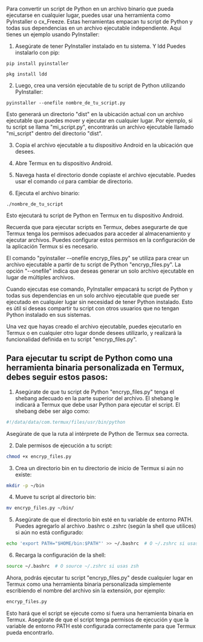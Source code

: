 Para convertir un script de Python en un archivo binario que pueda ejecutarse en cualquier lugar, puedes usar una herramienta como PyInstaller o cx_Freeze. Estas herramientas empacan tu script de Python y todas sus dependencias en un archivo ejecutable independiente. Aquí tienes un ejemplo usando PyInstaller:

1. Asegúrate de tener PyInstaller instalado en tu sistema. Y ldd Puedes instalarlo con pip:

```
pip install pyinstaller
```

```
pkg install ldd
```

2. Luego, crea una versión ejecutable de tu script de Python utilizando PyInstaller:

```
pyinstaller --onefile nombre_de_tu_script.py
```

Esto generará un directorio "dist" en la ubicación actual con un archivo ejecutable que puedes mover y ejecutar en cualquier lugar. Por ejemplo, si tu script se llama "mi_script.py", encontrarás un archivo ejecutable llamado "mi_script" dentro del directorio "dist".

3. Copia el archivo ejecutable a tu dispositivo Android en la ubicación que desees.

4. Abre Termux en tu dispositivo Android.

5. Navega hasta el directorio donde copiaste el archivo ejecutable. Puedes usar el comando `cd` para cambiar de directorio.

6. Ejecuta el archivo binario:

```
./nombre_de_tu_script
```

Esto ejecutará tu script de Python en Termux en tu dispositivo Android.

Recuerda que para ejecutar scripts en Termux, debes asegurarte de que Termux tenga los permisos adecuados para acceder al almacenamiento y ejecutar archivos. Puedes configurar estos permisos en la configuración de la aplicación Termux si es necesario.

El comando "pyinstaller --onefile encryp_files.py" se utiliza para crear un archivo ejecutable a partir de tu script de Python "encryp_files.py". La opción "--onefile" indica que deseas generar un solo archivo ejecutable en lugar de múltiples archivos. 

Cuando ejecutas ese comando, PyInstaller empacará tu script de Python y todas sus dependencias en un solo archivo ejecutable que puede ser ejecutado en cualquier lugar sin necesidad de tener Python instalado. Esto es útil si deseas compartir tu script con otros usuarios que no tengan Python instalado en sus sistemas.

Una vez que hayas creado el archivo ejecutable, puedes ejecutarlo en Termux o en cualquier otro lugar donde desees utilizarlo, y realizará la funcionalidad definida en tu script "encryp_files.py".
## Para ejecutar tu script de Python como una herramienta binaria personalizada en Termux, debes seguir estos pasos:

1. Asegúrate de que tu script de Python "encryp_files.py" tenga el shebang adecuado en la parte superior del archivo. El shebang le indicará a Termux que debe usar Python para ejecutar el script. El shebang debe ser algo como:

```python
#!/data/data/com.termux/files/usr/bin/python
```

Asegúrate de que la ruta al intérprete de Python de Termux sea correcta.

2. Dale permisos de ejecución a tu script:

```bash
chmod +x encryp_files.py
```

3. Crea un directorio bin en tu directorio de inicio de Termux si aún no existe:

```bash
mkdir -p ~/bin
```

4. Mueve tu script al directorio bin:

```bash
mv encryp_files.py ~/bin/
```

5. Asegúrate de que el directorio bin esté en tu variable de entorno PATH. Puedes agregarlo al archivo .bashrc o .zshrc (según la shell que utilices) si aún no está configurado:

```bash
echo 'export PATH="$HOME/bin:$PATH"' >> ~/.bashrc  # O ~/.zshrc si usas zsh
```

6. Recarga la configuración de la shell:

```bash
source ~/.bashrc  # O source ~/.zshrc si usas zsh
```

Ahora, podrás ejecutar tu script "encryp_files.py" desde cualquier lugar en Termux como una herramienta binaria personalizada simplemente escribiendo el nombre del archivo sin la extensión, por ejemplo:

```bash
encryp_files.py
```

Esto hará que el script se ejecute como si fuera una herramienta binaria en Termux. Asegúrate de que el script tenga permisos de ejecución y que la variable de entorno PATH esté configurada correctamente para que Termux pueda encontrarlo.
